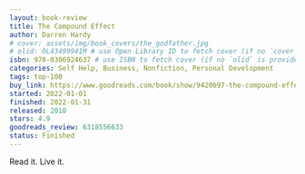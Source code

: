 ```yaml
---
layout: book-review
title: The Compound Effect
author: Darren Hardy
# cover: assets/img/book_covers/the_godfather.jpg
# olid: OL43499941M # use Open Library ID to fetch cover (if no `cover` is provided)
isbn: 978-0306924637 # use ISBN to fetch cover (if no `olid` is provided, dashes are optional)
categories: Self Help, Business, Nonfiction, Personal Development
tags: top-100
buy_link: https://www.goodreads.com/book/show/9420697-the-compound-effect?from_search=true&from_srp=true&qid=rg2fYKVzB7&rank=1
started: 2022-01-01
finished: 2022-01-31
released: 2010
stars: 4.9
goodreads_review: 6318556633
status: Finished
---
```


Read it. Live it.
